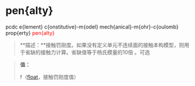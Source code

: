 # pen{alty}
pcdc e{lement} c{onstitutive}-m{odel} mech{anical}-m{ohr}-c{oulomb} prop{erty} <span style='color: red;'>pen{alty}</span>
> **描述：**接触罚刚度。如果没有定义单元不连续面的接触本构模型，则用于省缺的接触力计算。省缺值等于杨氏模量的10倍
。可选

> 
> **值：**
> 
> f（[float](数据类型/float/)，接触罚刚度值）

